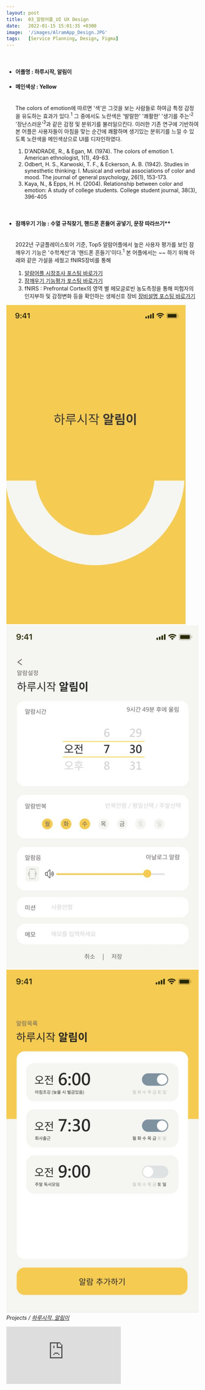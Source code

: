 ```yaml
---
layout: post
title:  03_알람어플_UI UX Design
date:   2022-01-15 15:01:35 +0300
image:  '/images/AlramApp_Design.JPG'
tags:   [Service Planning, Design, Figma]
---
```


<br/>

- #### 어플명 : 하루시작, 알림이 <br/>
- #### 메인색상 : Yellow <br/><br/>
    The colors of emotion에 따르면 '색'은 그것을 보는 사람들로 하여금 특정 감정을 유도하는 효과가 있다.<sup>1</sup>
    그 중에서도 노란색은 '발랄한' '쾌활한' '생기를 주는'<sup>2</sup> '장난스러운'<sup>3</sup>과 같은 감정 및 분위기를 불러일으킨다. 이러한 기존 연구에 기반하여 본 어플은 사용자들이 아침을 맞는 순간에 쾌활하며 생기있는 분위기를 느낄 수 있도록 노란색을 메인색상으로 UI를 디자인하였다.<br/>

    1. D'ANDRADE, R., & Egan, M. (1974). The colors of emotion 1. American ethnologist, 1(1), 49-63.
    2. Odbert, H. S., Karwoski, T. F., & Eckerson, A. B. (1942). Studies in synesthetic thinking: I. Musical and verbal associations of color and mood. The journal of general psychology, 26(1), 153-173.
    3. Kaya, N., & Epps, H. H. (2004). Relationship between color and emotion: A study of college students. College student journal, 38(3), 396-405
<br/>

- #### 잠깨우기 기능 : 수열 규칙찾기, 핸드폰 흔들어 공넣기, 문장 따라쓰기**<br/><br/>
    2022년 구글플레이스토어 기준, Top5 알람어플에서 높은 사용자 평가를 보인 잠깨우기 기능은 '수학계산'과 '핸드폰 흔들기'이다.<sup>1</sup> 본 어플에서는 ~~ 하기 위해 아래와 같은 가설을 세웠고 fNIRS장비를 통해<br/>
    
    1. [알람어플 시장조사 포스팅 바로가기](https://hongdaye71.github.io/blog/alram-mobile-app-research)
    2. [잠깨우기 기능평가 포스팅 바로가기]((https://hongdaye71.github.io/blog/alram-mobile-app-serviceplanning))
    3. fNIRS : Prefrontal Cortex의 영역 별 헤모글로빈 농도측정을 통해 피험자의 인지부하 및 감정변화 등을 확인하는 생체신호 장비 [장비설명 포스팅 바로가기](https://hongdaye71.github.io/blog/fnirs)


<!--작업물 세부 이미지!-->
<div class="gallery-box">
  <div class="gallery">
    <img src="/images/Posting/AlramApp/02.JPG" alt="Project">
    <img src="/images/Posting/AlramApp/03.JPG" alt="Project">
    <img src="/images/Posting/AlramApp/06.JPG" alt="Project">
  </div>
  <em>Projects / <a href="https://unsplash.com/" target="_blank">하루시작, 알림이</a></em>
</div>
<!--작업물 영상!-->
<p><iframe src="https://www.youtube.com/embed/RpW-rzw1kx8" frameborder="0" allowfullscreen></iframe></p>


<!--
Test Color : 
Red(Exciting)
yellow(Playful)
Blue(선호되는 컬러니까 테스트 / red,yellow랑 비교용)

논문 : the colors of emotion’ 
https://anthrosource.onlinelibrary.wiley.com/doi/pdf/10.1525/ae.1974.1.1.02a00030
 -->